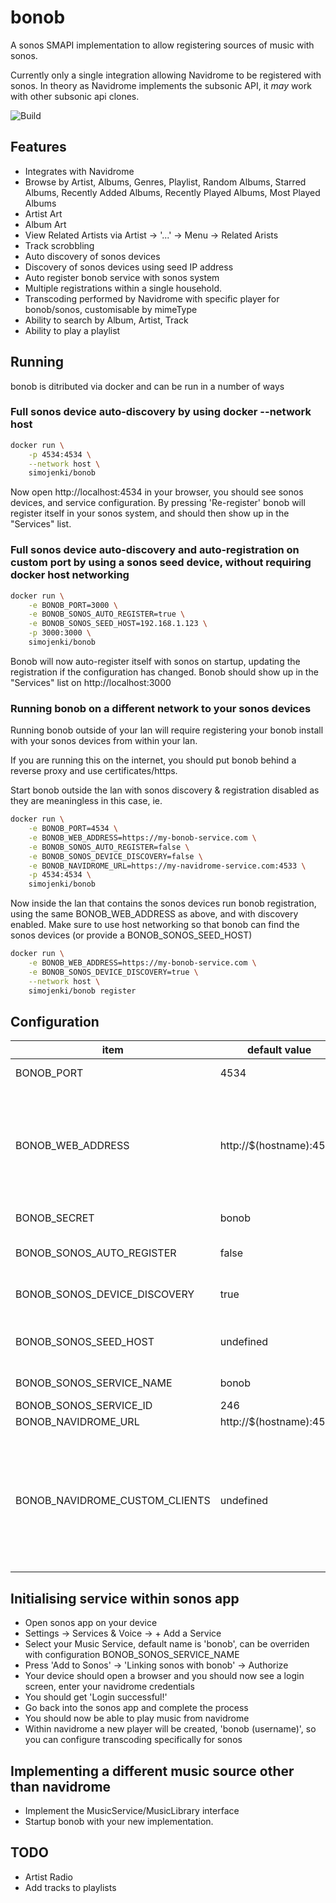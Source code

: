 # bonob

A sonos SMAPI implementation to allow registering sources of music with sonos.  

Currently only a single integration allowing Navidrome to be registered with sonos. In theory as Navidrome implements the subsonic API, it *may* work with other subsonic api clones.

![Build](https://github.com/simojenki/bonob/workflows/Build/badge.svg)

## Features

- Integrates with Navidrome
- Browse by Artist, Albums, Genres, Playlist, Random Albums, Starred Albums, Recently Added Albums, Recently Played Albums, Most Played Albums
- Artist Art
- Album Art
- View Related Artists via Artist -> '...' -> Menu -> Related Arists
- Track scrobbling
- Auto discovery of sonos devices
- Discovery of sonos devices using seed IP address
- Auto register bonob service with sonos system
- Multiple registrations within a single household.
- Transcoding performed by Navidrome with specific player for bonob/sonos, customisable by mimeType
- Ability to search by Album, Artist, Track
- Ability to play a playlist

## Running

bonob is ditributed via docker and can be run in a number of ways

### Full sonos device auto-discovery by using docker --network host

```bash
docker run \
    -p 4534:4534 \
    --network host \
    simojenki/bonob
```

Now open http://localhost:4534 in your browser, you should see sonos devices, and service configuration.  By pressing 'Re-register' bonob will register itself in your sonos system, and should then show up in the "Services" list.

### Full sonos device auto-discovery and auto-registration on custom port by using a sonos seed device, without requiring docker host networking

```bash
docker run \
    -e BONOB_PORT=3000 \
    -e BONOB_SONOS_AUTO_REGISTER=true \
    -e BONOB_SONOS_SEED_HOST=192.168.1.123 \
    -p 3000:3000 \
    simojenki/bonob
```

Bonob will now auto-register itself with sonos on startup, updating the registration if the configuration has changed.  Bonob should show up in the "Services" list on http://localhost:3000

### Running bonob on a different network to your sonos devices

Running bonob outside of your lan will require registering your bonob install with your sonos devices from within your lan.  

If you are running this on the internet, you should put bonob behind a reverse proxy and use certificates/https.

Start bonob outside the lan with sonos discovery & registration disabled as they are meaningless in this case, ie.

```bash
docker run \
    -e BONOB_PORT=4534 \
    -e BONOB_WEB_ADDRESS=https://my-bonob-service.com \
    -e BONOB_SONOS_AUTO_REGISTER=false \
    -e BONOB_SONOS_DEVICE_DISCOVERY=false \
    -e BONOB_NAVIDROME_URL=https://my-navidrome-service.com:4533 \
    -p 4534:4534 \
    simojenki/bonob
```

Now inside the lan that contains the sonos devices run bonob registration, using the same BONOB_WEB_ADDRESS as above, and with discovery enabled.  Make sure to use host networking so that bonob can find the sonos devices (or provide a BONOB_SONOS_SEED_HOST)

```bash
docker run \
    -e BONOB_WEB_ADDRESS=https://my-bonob-service.com \
    -e BONOB_SONOS_DEVICE_DISCOVERY=true \
    --network host \
    simojenki/bonob register
```

## Configuration

item | default value | description
---- | ------------- | -----------
BONOB_PORT | 4534 | Default http port for bonob to listen on
BONOB_WEB_ADDRESS | http://$(hostname):4534 | URL for bonob so that sonos devices can communicate. **This must be either the public IP or DNS entry of the bonob instance so that the sonos devices can communicate with it.**
BONOB_SECRET | bonob | secret used for encrypting credentials
BONOB_SONOS_AUTO_REGISTER | false | Whether or not to try and auto-register on startup
BONOB_SONOS_DEVICE_DISCOVERY | true | whether or not sonos device discovery should be enabled
BONOB_SONOS_SEED_HOST | undefined | sonos device seed host for discovery, or ommitted for for auto-discovery
BONOB_SONOS_SERVICE_NAME | bonob | service name for sonos
BONOB_SONOS_SERVICE_ID | 246 | service id for sonos
BONOB_NAVIDROME_URL | http://$(hostname):4533 | URL for navidrome
BONOB_NAVIDROME_CUSTOM_CLIENTS | undefined | Comma delimeted mime types for custom navidrome clients when streaming. ie. "audio/flac,audio/ogg" would use client = 'bonob+audio/flac' for flacs, and 'bonob+audio/ogg' for oggs.

## Initialising service within sonos app

- Open sonos app on your device
- Settings -> Services & Voice -> + Add a Service
- Select your Music Service, default name is 'bonob', can be overriden with configuration BONOB_SONOS_SERVICE_NAME
- Press 'Add to Sonos' -> 'Linking sonos with bonob' -> Authorize
- Your device should open a browser and you should now see a login screen, enter your navidrome credentials
- You should get 'Login successful!'
- Go back into the sonos app and complete the process
- You should now be able to play music from navidrome
- Within navidrome a new player will be created, 'bonob (username)', so you can configure transcoding specifically for sonos

## Implementing a different music source other than navidrome
- Implement the MusicService/MusicLibrary interface
- Startup bonob with your new implementation.

## TODO

- Artist Radio
- Add tracks to playlists
